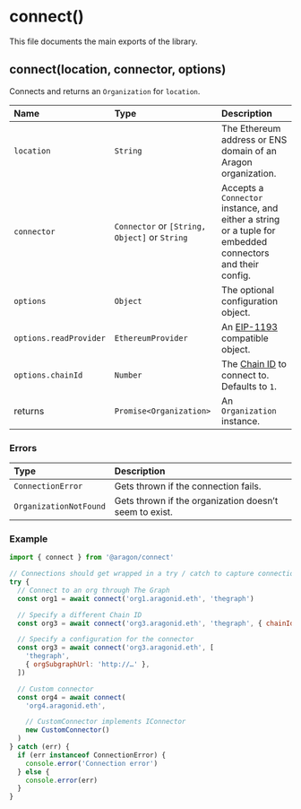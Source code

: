 # connect\(\)

This file documents the main exports of the library.

## connect\(location, connector, options\)

Connects and returns an `Organization` for `location`.

| Name                   | Type                                          | Description                                                                                              |
| :--------------------- | :-------------------------------------------- | :------------------------------------------------------------------------------------------------------- |
| `location`             | `String`                                      | The Ethereum address or ENS domain of an Aragon organization.                                            |
| `connector`            | `Connector` or `[String, Object]` or `String` | Accepts a `Connector` instance, and either a string or a tuple for embedded connectors and their config. |
| `options`              | `Object`                                      | The optional configuration object.                                                                       |
| `options.readProvider` | `EthereumProvider`                            | An [EIP-1193](https://eips.ethereum.org/EIPS/eip-1193) compatible object.                                |
| `options.chainId`      | `Number`                                      | The [Chain ID](https://chainid.network/) to connect to. Defaults to `1`.                                 |
| returns                | `Promise<Organization>`                       | An `Organization` instance.                                                                              |

### Errors

| Type                   | Description                                            |
| :--------------------- | :----------------------------------------------------- |
| `ConnectionError`      | Gets thrown if the connection fails.                   |
| `OrganizationNotFound` | Gets thrown if the organization doesn’t seem to exist. |

### Example

```javascript
import { connect } from '@aragon/connect'

// Connections should get wrapped in a try / catch to capture connection errors
try {
  // Connect to an org through The Graph
  const org1 = await connect('org1.aragonid.eth', 'thegraph')

  // Specify a different Chain ID
  const org3 = await connect('org3.aragonid.eth', 'thegraph', { chainId: 4 })

  // Specify a configuration for the connector
  const org3 = await connect('org3.aragonid.eth', [
    'thegraph',
    { orgSubgraphUrl: 'http://…' },
  ])

  // Custom connector
  const org4 = await connect(
    'org4.aragonid.eth',

    // CustomConnector implements IConnector
    new CustomConnector()
  )
} catch (err) {
  if (err instanceof ConnectionError) {
    console.error('Connection error')
  } else {
    console.error(err)
  }
}
```
